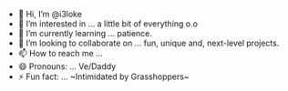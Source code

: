 - 👋 Hi, I’m @i3loke
- 👀 I’m interested in ... a little bit of everything o.o
- 🌱 I’m currently learning ... patience.
- 💞️ I’m looking to collaborate on ... fun, unique and, next-level projects. 
- 📫 How to reach me ... 
- 😄 Pronouns: ... Ve/Daddy
- ⚡ Fun fact: ... ~Intimidated by Grasshoppers~

<!---
i3loke/i3loke is a ✨ special ✨ repository because its `README.md` (this file) appears on your GitHub profile.
You can click the Preview link to take a look at your changes.
--->
